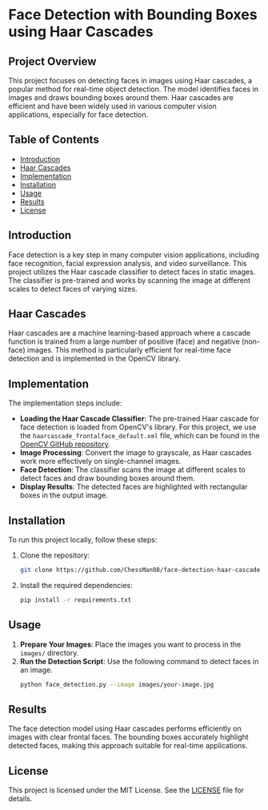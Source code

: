 # Face Detection with Bounding Boxes using Haar Cascades

## Project Overview

This project focuses on detecting faces in images using Haar cascades, a popular method for real-time object detection. The model identifies faces in images and draws bounding boxes around them. Haar cascades are efficient and have been widely used in various computer vision applications, especially for face detection.

## Table of Contents

- [Introduction](#introduction)
- [Haar Cascades](#haar-cascades)
- [Implementation](#implementation)
- [Installation](#installation)
- [Usage](#usage)
- [Results](#results)
- [License](#license)

## Introduction

Face detection is a key step in many computer vision applications, including face recognition, facial expression analysis, and video surveillance. This project utilizes the Haar cascade classifier to detect faces in static images. The classifier is pre-trained and works by scanning the image at different scales to detect faces of varying sizes.

## Haar Cascades

Haar cascades are a machine learning-based approach where a cascade function is trained from a large number of positive (face) and negative (non-face) images. This method is particularly efficient for real-time face detection and is implemented in the OpenCV library.

## Implementation

The implementation steps include:
- **Loading the Haar Cascade Classifier**: The pre-trained Haar cascade for face detection is loaded from OpenCV's library. For this project, we use the `haarcascade_frontalface_default.xml` file, which can be found in the [OpenCV GitHub repository](https://github.com/opencv/opencv/blob/master/data/haarcascades/haarcascade_frontalface_default.xml).
- **Image Processing**: Convert the image to grayscale, as Haar cascades work more effectively on single-channel images.
- **Face Detection**: The classifier scans the image at different scales to detect faces and draw bounding boxes around them.
- **Display Results**: The detected faces are highlighted with rectangular boxes in the output image.

## Installation

To run this project locally, follow these steps:

1. Clone the repository:
    ```bash
    git clone https://github.com/ChessMan08/face-detection-haar-cascades.git
    ```
2. Install the required dependencies:
    ```bash
    pip install -r requirements.txt
    ```

## Usage

1. **Prepare Your Images**: Place the images you want to process in the `images/` directory.
2. **Run the Detection Script**: Use the following command to detect faces in an image.
    ```bash
    python face_detection.py --image images/your-image.jpg
    ```
    
## Results

The face detection model using Haar cascades performs efficiently on images with clear frontal faces. The bounding boxes accurately highlight detected faces, making this approach suitable for real-time applications.

## License

This project is licensed under the MIT License. See the [LICENSE](LICENSE) file for details.

